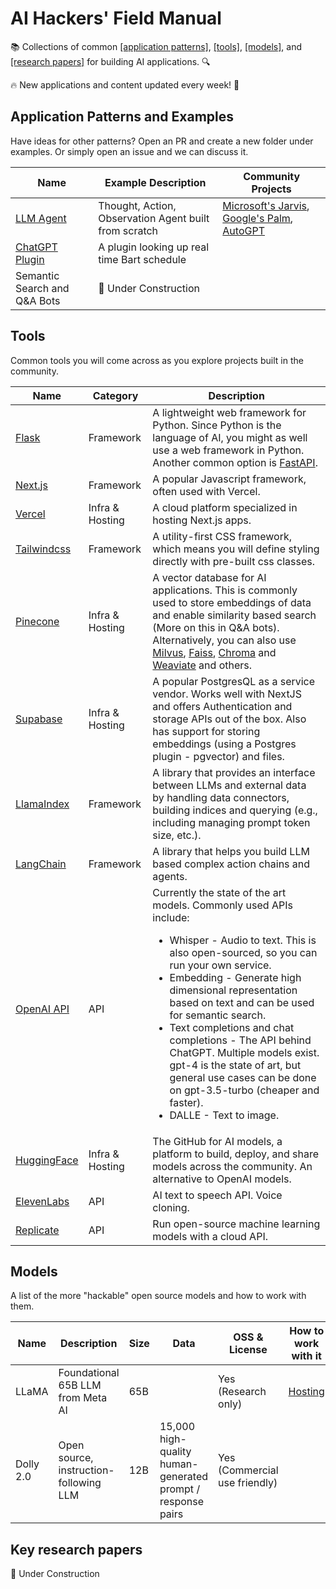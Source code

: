 # AI Hackers' Field Manual
📚 Collections of common [[application patterns]](#patterns), [[tools]](#tools), [[models]](#models), and [[research papers]](#papers) for building AI applications. 🔍

🔥 New applications and content updated every week! 📅



## Application Patterns and Examples <a name="patterns"></a>
Have ideas for other patterns? Open an PR and create a new folder under examples. Or simply open an issue and we can discuss it. 

| Name          | Example Description                      | Community Projects        |
|---------------|------------------------------------------|---------------------------|
| [LLM Agent](examples/llm_agents) | Thought, Action, Observation Agent built from scratch | [Microsoft's Jarvis](https://github.com/microsoft/JARVIS), [Google's Palm](https://blog.google/technology/ai/introducing-pathways-next-generation-ai-architecture/), [AutoGPT](https://github.com/Significant-Gravitas/Auto-GPT)|
| [ChatGPT Plugin](examples/plugin) | A plugin looking up real time Bart schedule | |
| Semantic Search and Q&A Bots | 🚧 Under Construction | |

## Tools <a name="tools"></a>
Common tools you will come across as you explore projects built in the community. 

| Name | Category | Description |
|------|----------|-------------|
| [Flask](https://flask.palletsprojects.com/en/2.1.x/) | Framework | A lightweight web framework for Python. Since Python is the language of AI, you might as well use a web framework in Python. Another common option is [FastAPI](https://fastapi.tiangolo.com/). |
| [Next.js](https://nextjs.org/docs) | Framework | A popular Javascript framework, often used with Vercel. |
| [Vercel](https://vercel.com) | Infra & Hosting | A cloud platform specialized in hosting Next.js apps. |
| [Tailwindcss](https://tailwindcss.com/docs) | Framework | A utility-first CSS framework, which means you will define styling directly with pre-built css classes. |
| [Pinecone](https://www.pinecone.io/docs) | Infra & Hosting | A vector database for AI applications. This is commonly used to store embeddings of data and enable similarity based search (More on this in Q&A bots). Alternatively, you can also use [Milvus](https://milvus.io/), [Faiss](https://github.com/facebookresearch/faiss), [Chroma](https://www.trychroma.com/) and [Weaviate](https://weaviate.io/) and others. |
| [Supabase](https://supabase.com/) | Infra & Hosting | A popular PostgresQL as a service vendor. Works well with NextJS and offers Authentication and storage APIs out of the box. Also has support for storing embeddings (using a Postgres plugin - pgvector) and files. |
| [LlamaIndex](https://github.com/jerryjliu/llama_index) | Framework | A library that provides an interface between LLMs and external data by handling data connectors, building indices and querying (e.g., including managing prompt token size, etc.). |
| [LangChain](https://github.com/hwchase17/langchain) | Framework | A library that helps you build LLM based complex action chains and agents. |
| [OpenAI API](https://platform.openai.com/docs/api-reference) | API | Currently the state of the art models. Commonly used APIs include: <ul><li>Whisper - Audio to text. This is also open-sourced, so you can run your own service.</li><li>Embedding - Generate high dimensional representation based on text and can be used for semantic search.</li><li>Text completions and chat completions - The API behind ChatGPT. Multiple models exist. gpt-4 is the state of art, but general use cases can be done on gpt-3.5-turbo (cheaper and faster).</li><li>DALLE - Text to image.</li></ul> |
| [HuggingFace](https://huggingface.co/) | Infra & Hosting | The GitHub for AI models, a platform to build, deploy, and share models across the community. An alternative to OpenAI models. |
| [ElevenLabs](https://beta.elevenlabs.io/) | API | AI text to speech API. Voice cloning. |
| [Replicate](https://replicate.com/) | API | Run open-source machine learning models with a cloud API. |

## Models <a name="models"></a>
A list of the more "hackable" open source models and how to work with them. 

| Name | Description | Size | Data | OSS & License | How to work with it |
|------|-------------|------|------|---------------|---------------------|
| LLaMA | Foundational 65B LLM from Meta AI | 65B |  | Yes (Research only) | [Hosting](https://github.com/ggerganov/llama.cpp) |
| Dolly 2.0 | Open source, instruction-following LLM | 12B | 15,000 high-quality human-generated prompt / response pairs | Yes (Commercial use friendly) |  |

## Key research papers <a name="papers"></a>
🚧 Under Construction